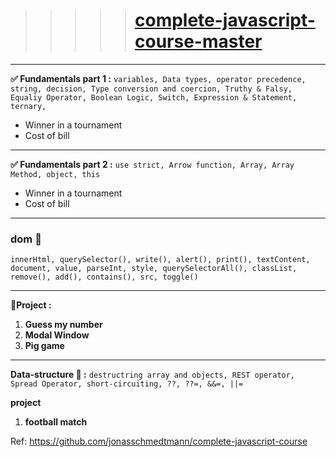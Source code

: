 > > > > > # [complete-javascript-course-master](https://sambar.netlify.app/)

---

**✅ Fundamentals part 1 :** `variables, Data types, operator precedence, string, decision, Type conversion and coercion, Truthy & Falsy, Equaliy Operator, Boolean Logic, Switch, Expression & Statement, ternary, `

- Winner in a tournament
- Cost of bill

---

**✅ Fundamentals part 2 :** `use strict, Arrow function, Array, Array Method, object, this`

- Winner in a tournament
- Cost of bill

---

### dom 🦖

`innerHtml, querySelector(), write(), alert(), print(), textContent, document, value, parseInt, style, querySelectorAll(), classList, remove(), add(), contains(), src, toggle()`

---

**💚Project :**

1. **Guess my number**
2. **Modal Window**
3. **Pig game**

---

**Data-structure 🎏 :** `destructring array and objects, REST operator, Spread Operator, short-circuiting, ??, ??=, &&=, ||=`

**project**
 1. **football match**

 Ref: https://github.com/jonasschmedtmann/complete-javascript-course
